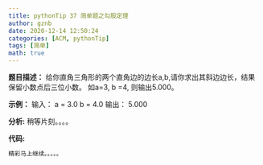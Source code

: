 ```yaml
---
title: pythonTip 37 简单题之勾股定理
author: gznb
date: 2020-12-14 12:50:24
categories: [ACM, pythonTip]
tags: [简单]
math: true
---
```


**题目描述：**
给你直角三角形的两个直角边的边长a,b,请你求出其斜边边长，结果保留小数点后三位小数。
如a=3, b =4, 则输出5.000。

**示例：**
输入：
a = 3.0
b = 4.0
输出：
5.000


**分析:**
稍等片刻。。。。

**代码:**
```python
精彩马上继续。。。。。
```
